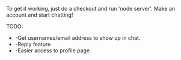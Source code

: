 To get it working, just do a checkout and run 'node server'. Make an account and start chatting!

TODO:
<ul>
<li>-Get usernames/email address to show up in chat.</li>
<li>-Reply feature</li>
<li>-Easier access to profile page</li>
</ul>